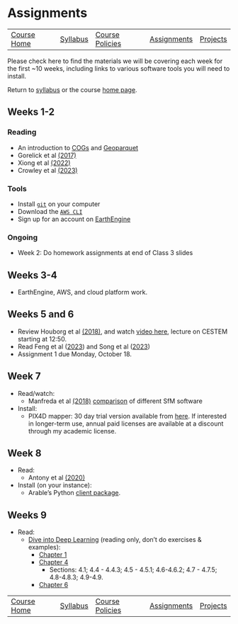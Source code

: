# Assignments

|                                |                         |                                       |                               |                                     |
|--------------------------------|-------------------------|---------------------------------------|-------------------------------|-------------------------------------|
| [Course Home](../../README.md) | [Syllabus](syllabus.md) | [Course Policies](course-policies.md) | [Assignments](assignments.md) | [Projects](../projects/projects.md) |

Please check here to find the materials we will be covering each week
for the first ~10 weeks, including links to various software tools you
will need to install.

Return to [syllabus](syllabus.md) or the course [home
page](../README.md).

## Weeks 1-2

### Reading

- An introduction to
  [COGs](https://medium.com/planet-stories/cloud-native-geospatial-part-2-the-cloud-optimized-geotiff-6b3f15c696ed)
  and
  [Geoparquet](https://cholmes.medium.com/geoparquet-1-0-0-beta-1-released-6390ecb4c6d0)
- Gorelick et al [(2017)](https://doi.org/10.1016/j.rse.2017.06.031)
- Xiong et al [(2022)](https://www.mdpi.com/2072-4292/14/19/4896)
- Crowley et al
  [(2023)](https://agupubs.onlinelibrary.wiley.com/doi/pdf/10.1029/2023AV000894)

### Tools

- Install
  [`git`](https://git-scm.com/book/en/v2/Getting-Started-Installing-Git)
  on your computer
- Download the [`AWS CLI`](https://aws.amazon.com/cli/)
- Sign up for an account on
  [EarthEngine](https://signup.earthengine.google.com/#!/)

### Ongoing

- Week 2: Do homework assignments at end of Class 3 slides

## Weeks 3-4

- EarthEngine, AWS, and cloud platform work.

## Weeks 5 and 6

- Review Houborg et al [(2018)](https://doi.org/10.3390/rs10060890), and
  watch [video here](https://www.youtube.com/watch?v=qCwAqWCGnI8),
  lecture on CESTEM starting at 12:50.
- Read Feng et al
  ([2023](https://spj.science.org/doi/full/10.34133/remotesensing.0064))
  and Song et al
  ([2023](https://www.sciencedirect.com/science/article/pii/S1569843222003405))
- Assignment 1 due Monday, October 18.

## Week 7

- Read/watch:
  - Manfreda et al [(2018)](http://www.mdpi.com/2072-4292/10/4/641)
    [comparison](https://imagininc.wildapricot.org/resources/SPPC/2015/papers/john_gross_paper.pdf)
    of different SfM software
- Install:
  - PIX4D mapper: 30 day trial version available from
    [here](https://cloud.pix4d.com/signup/?sol=pro). If interested in
    longer-term use, annual paid licenses are available at a discount
    through my academic license.

## Week 8

- Read:
  - Antony et al [(2020)](https://doi.org/10.3390/su12093750)
- Install (on your instance):
  - Arable’s Python [client
    package](https://github.com/arable-examples/arable-python-lib).

## Weeks 9

- Read:
  - [Dive into Deep Learning](https://d2l.ai) (reading only, don’t do
    exercises & examples):
    - [Chapter 1](https://d2l.ai/chapter_introduction/index.html)
    - [Chapter
      4](https://d2l.ai/chapter_multilayer-perceptrons/index.html)
      - Sections: 4.1; 4.4 - 4.4.3; 4.5 - 4.5.1; 4.6-4.6.2; 4.7 - 4.7.5;
        4.8-4.8.3; 4.9-4.9.
    - [Chapter
      6](https://d2l.ai/chapter_convolutional-neural-networks/index.html)

|                                |                         |                                       |                               |                                     |
|--------------------------------|-------------------------|---------------------------------------|-------------------------------|-------------------------------------|
| [Course Home](../../README.md) | [Syllabus](syllabus.md) | [Course Policies](course-policies.md) | [Assignments](assignments.md) | [Projects](../projects/projects.md) |
